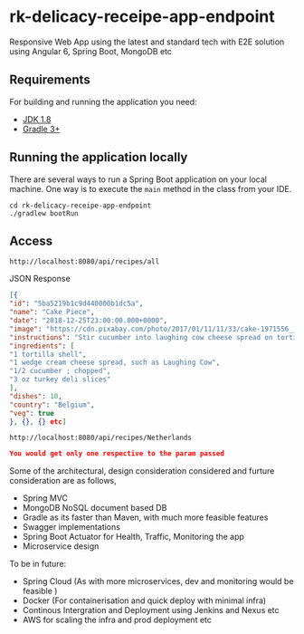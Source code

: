 # rk-delicacy-receipe-app-endpoint
Responsive Web App using the latest and standard tech with E2E solution using Angular 6, Spring Boot, MongoDB etc

## Requirements

For building and running the application you need:

- [JDK 1.8](http://www.oracle.com/technetwork/java/javase/downloads/jdk8-downloads-2133151.html)
- [Gradle 3+](https://gradle.org/install/)

## Running the application locally

There are several ways to run a Spring Boot application on your local machine. One way is to execute the `main` method in the class from your IDE.

```shell
cd rk-delicacy-receipe-app-endpoint
./gradlew bootRun
```
## Access

```
http://localhost:8080/api/recipes/all
```
JSON Response

```json
[{
"id": "5ba5219b1c9d440000b1dc5a",
"name": "Cake Piece",
"date": "2018-12-25T23:00:00.000+0000",
"image": "https://cdn.pixabay.com/photo/2017/01/11/11/33/cake-1971556__340.jpg",
"instructions": "Stir cucumber into laughing cow cheese spread on tortillas, layer with turkey slices and roll up...perfect lunch from Rachael Ray",
"ingredients": [
"1 tortilla shell",
"1 wedge cream cheese spread, such as Laughing Cow",
"1/2 cucumber ; chopped",
"3 oz turkey deli slices"
],
"dishes": 10,
"country": "Belgium",
"veg": true
}, {}, {} etc]
```

```
http://localhost:8080/api/recipes/Netherlands
```
```json
You would get only one respective to the param passed
```

Some of the architectural, design consideration considered and furture consideration are as follows,

* Spring MVC
* MongoDB NoSQL document based DB
* Gradle as its faster than Maven, with much more feasible features
* Swagger implementations
* Spring Boot Actuator for Health, Traffic, Monitoring the app
* Microservice design

To be in future:

* Spring Cloud (As with more microservices, dev and monitoring would be feasible )
* Docker (For containerisation and quick deploy with minimal infra)
* Continous Intergration and Deployment using Jenkins and Nexus etc 
* AWS for scaling the infra and prod deployment etc
